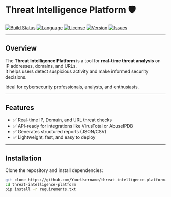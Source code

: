# Threat Intelligence Platform 🛡️

[![Build Status](https://github.com/YourUsername/threat-intelligence-platform/actions/workflows/main.yml/badge.svg)](https://github.com/YourUsername/threat-intelligence-platform/actions)
[![Language](https://img.shields.io/badge/language-Python-blue)](https://www.python.org/)
[![License](https://img.shields.io/badge/license-MIT-green)](LICENSE)
[![Version](https://img.shields.io/badge/version-1.0.0-blueviolet)](https://github.com/YourUsername/threat-intelligence-platform)
[![Issues](https://img.shields.io/github/issues/YourUsername/threat-intelligence-platform)](https://github.com/YourUsername/threat-intelligence-platform/issues)

---

## Overview

The **Threat Intelligence Platform** is a tool for **real-time threat analysis** on IP addresses, domains, and URLs.  
It helps users detect suspicious activity and make informed security decisions.  

Ideal for cybersecurity professionals, analysts, and enthusiasts.

---

## Features

- ✅ Real-time IP, Domain, and URL threat checks  
- ✅ API-ready for integrations like VirusTotal or AbuseIPDB  
- ✅ Generates structured reports (JSON/CSV)  
- ✅ Lightweight, fast, and easy to deploy  

---

## Installation

Clone the repository and install dependencies:

```bash
git clone https://github.com/YourUsername/threat-intelligence-platform.git
cd threat-intelligence-platform
pip install -r requirements.txt
